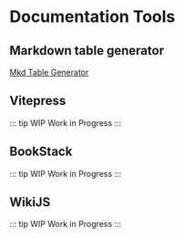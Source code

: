 # Documentation Tools

## Markdown table generator

[Mkd Table Generator](https://www.tablesgenerator.com/markdown_tables)

## Vitepress
::: tip WIP
Work in Progress
:::
## BookStack
::: tip WIP
Work in Progress
:::
## WikiJS
::: tip WIP
Work in Progress
:::